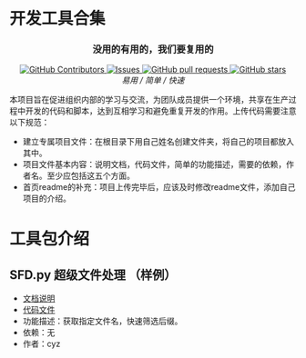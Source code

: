# 开发工具合集

<div align="center">

  <p align="center">
    <h3>没用的有用的，我们要复用的</h3>
      <a href="https://github.com/ChinaJianNengCloud/toolset-clks/graphs/contributors">
        <img alt="GitHub Contributors" src="https://img.shields.io/github/contributors/ChinaJianNengCloud/toolset-clks" />
      </a>
      <a href="https://github.com/ChinaJianNengCloud/toolset-clks/issues">
        <img alt="Issues" src="https://img.shields.io/github/issues/ChinaJianNengCloud/toolset-clks?color=0088ff" />
      </a>
      <a href="https://github.com/ChinaJianNengCloud/toolset-clks/pulls">
        <img alt="GitHub pull requests" src="https://img.shields.io/github/issues-pr/ChinaJianNengCloud/toolset-clks?color=0088ff" />
      </a>
      <a href="https://github.com/ChinaJianNengCloud/toolset-clks/stargazers">
        <img alt="GitHub stars" src="https://img.shields.io/github/stars/ChinaJianNengCloud/toolset-clks?color=ccf" />
      </a>
      <br/>
      <em>易用 / 简单 / 快速 </em>
      <br/>
  </p>
</div>

本项目旨在促进组织内部的学习与交流，为团队成员提供一个环境，共享在生产过程中开发的代码和脚本，达到互相学习和避免重复开发的作用。上传代码需要注意以下规范：

-  建立专属项目文件：在根目录下用自己姓名创建文件夹，将自己的项目都放入其中。
-  项目文件基本内容：说明文档，代码文件，简单的功能描述，需要的依赖，作者名。至少应包括这五个方面。
-  首页readme的补充：项目上传完毕后，应该及时修改readme文件，添加自己项目的介绍。
  

# 工具包介绍
## SFD.py 超级文件处理 （样例）
  - [文档说明](cyz/docs/SFD_api.md)
  - [代码文件](cyz/code/SFD.py)
  - 功能描述：获取指定文件名，快速筛选后缀。
  - 依赖：无
  - 作者：cyz

